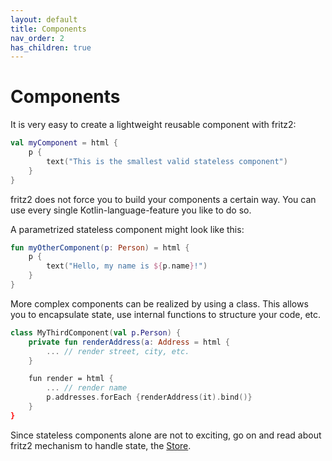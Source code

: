 ```yaml
---
layout: default
title: Components
nav_order: 2
has_children: true
---
```

# Components

It is very easy to create a lightweight reusable component with fritz2:

```kotlin
val myComponent = html {
    p {
        text("This is the smallest valid stateless component")
    }
}
``` 

fritz2 does not force you to build your components a certain way. You can use every single Kotlin-language-feature you like to do so.

A parametrized stateless component might look like this:

```kotlin
fun myOtherComponent(p: Person) = html {
    p {
        text("Hello, my name is ${p.name}!")
    }
}
```

More complex components can be realized by using a class. This allows you to encapsulate state, use internal functions to structure your code, etc.

```kotlin
class MyThirdComponent(val p.Person) {
    private fun renderAddress(a: Address = html {
        ... // render street, city, etc.
    }

    fun render = html {
        ... // render name
        p.addresses.forEach {renderAddress(it).bind()}
    }
}
```

Since stateless components alone are not to exciting, go on and read about fritz2 mechanism to handle state, the [Store](www.docs.fritz2.dev/Components.html).